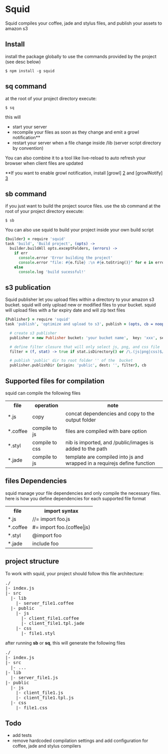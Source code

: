 Squid
=====

Squid compiles your coffee, jade and stylus files, and publish  your assets to amazon s3


Install
-------

install the package globally to use the commands provided by the project (see desc below)

```
$ npm install -g squid
```

sq command
----------

at the root of your project directory execute: 

```
$ sq
```
this will

- start your server
- recompile your files as soon as they change and emit a growl notification**
- restart your server when a file change inside /lib (server script directory by convention)

You can also combine it to a tool like live-reload to auto refresh your browser when client files are updated

**If you want to enable growl notification, install [growl] [2] and [growlNotify] [3]

sb command
----------
if you just want to build the project source files. use the sb command 
at the root of your project directory execute:

```
$ sb
```

You can also use squid to build your project inside your own build script

```coffee
{builder} = require 'squid'
task 'build', 'Build project', (opts) ->
  builder.buildAll opts.exceptFolders, (errors) ->
    if err
      console.error 'Error building the project'
      console.error "file: #{e.file} :\n #{e.toString()}" for e in errors
    else
      console.log 'build sucessful!'
```

s3 publication
--------------

Squid publisher let you upload files within a directory to your amazon s3 bucket. 
squid will only upload  new or modified files to your bucket.
squid will upload files with a far expiry date and will zip text files

```coffee
{Publisher} = require 'squid'
task 'publish', 'optimize and upload to s3', publish = (opts, cb = noop) ->

  # create s3 publisher
  publisher = new Publisher bucket: 'your bucket name',  key: 'xxx', secret: 'xxx'

  # define filter closure that will only select js, png, and css file
  filter = (f, stat) -> true if stat.isDirectory() or /\.(js|png|css)$/.test f

  # publish 'public' dir to root folder '' of the  bucket
  publisher.publishDir {origin: 'public', dest: '', filter}, cb

```


Supported files for compilation
-------------------------------

squid can compile the following files

<table>
  <tr>
    <th>file</th><th>operation</th><th>note</th>
  </tr>
  <tr>
    <td>*.js</td><td>copy</td><td>concat dependencies and copy to the output folder</td>
  </tr>
  <tr>
    <td>*.coffee</td><td>compile to js</td><td>files are compiled with bare option</td>
  </tr>
  <tr>
    <td>*.styl</td><td>compile to css</td><td>nib is imported, and /public/images is added to the path</td>
  </tr>
  <tr>
    <td>*.jade</td><td>compile to js</td><td>template are compiled into js and wrapped in a requirejs define function</td>
  </tr>
</table>

files Dependencies
-------------------

squid manage your file dependencies and only compile the necessary files.
here is how you define dependencies for each supported file format

<table>
  <tr>
    <th>file</th><th>import syntax</th>
  </tr>
  <tr>
    <td>*.js</td><td>//= import foo.js</td>
  </tr>
  <tr>
    <td>*.coffee</td><td>#= import foo.(coffee|js)</td>
  </tr>
  <tr>
    <td>*.styl</td><td>@import foo</td>
  </tr>
  <tr>
    <td>*.jade</td><td>include foo</td>
  </tr>
</table>

project structure
-----------------

To work with squid, your project should follow this file architecture:

<pre>
./
|- index.js
|- src
  |- lib
    |- server_file1.coffee
  |- public
    |- js
      |- client_file1.coffee
      |- client_file1.tpl.jade
    |- css
      |- file1.styl
</pre>

after running **sb** or **sq**, this will generate the following files

<pre>
./
|- index.js
|- src
  |- ...
|- lib
  |- server_file1.js 
|- public
  |- js 
    |- client_file1.js
    |- client_file1.tpl.js
  |- css
    |- file1.css
</pre>

Todo
----

- add tests
- remove hardcoded compilation settings and add configuration for coffee, jade and stylus compilers


[2]: http://growl.info/growlupdateavailable                 "growl"
[3]: http://growl.info/downloads                            "growlNotify"
